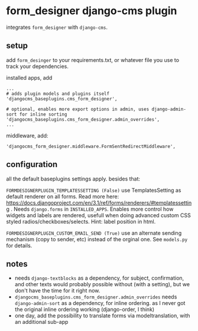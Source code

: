 # form_designer django-cms plugin

integrates `form_designer` with `django-cms`. 

## setup

add `form_desinger` to your requirements.txt, or whatever file you use 
to track your dependencies.

installed apps, add

```
...
# adds plugin models and plugins itself
'djangocms_baseplugins.cms_form_designer',

# optional, enables more export options in admin, uses django-admin-sort for inline sorting
'djangocms_baseplugins.cms_form_designer.admin_overrides',  
...
```

middleware, add:

    'djangocms_form_designer.middleware.FormSentRedirectMiddleware',

## configuration

all the default baseplugins settings apply. besides that:

`FORMDESIGNERPLUGIN_TEMPLATESSETTING (False)` use TemplatesSetting as default renderer
on all forms. Read more here: https://docs.djangoproject.com/en/3.1/ref/forms/renderers/#templatessetting . 
Needs `django.forms` in `INSTALLED_APPS`. Enables more control how widgets and labels are rendered,
usefull when doing advanced custom CSS styled radios/checkboxes/selects. Hint: label position in html.

`FORMDESIGNERPLUGIN_CUSTOM_EMAIL_SEND (True)` use an alternate sending mechanism (copy to sender, etc)
instead of the orginal one. See `models.py` for details.

## notes

- needs `django-textblocks` as a dependency, for subject, confirmation, and other texts
  would probably possible without (with a setting), but we don't have the time for it right now.
- `djangocms_baseplugins.cms_form_designer.admin_overrides` needs `django-admin-sort` as a dependency, 
  for inline ordering. as I never got the original inline ordering working (django-order, I think)
- one day, add the possibility to translate forms via modeltranslation, with an additional sub-app